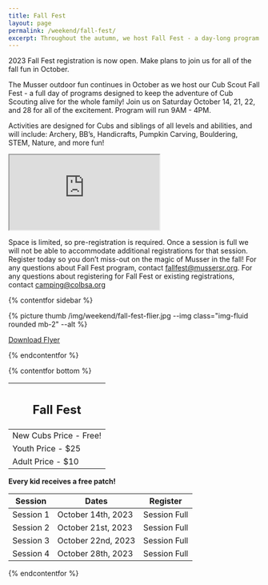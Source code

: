```yaml
---
title: Fall Fest
layout: page
permalink: /weekend/fall-fest/
excerpt: Throughout the autumn, we host Fall Fest - a day-long program that keeps the adventure of Cub Scouting and Cub Camp happening for the whole family!
---
```


<div class="alert alert-warning" role="alert">2023 Fall Fest registration is now open. Make plans to join us for all of the fall fun in October.</div>

The Musser outdoor fun continues in October as we host our Cub Scout Fall Fest - a full day of programs designed to keep the adventure of Cub Scouting alive for the whole family! Join us on Saturday October 14, 21, 22, and 28 for all of the excitement. Program will run 9AM - 4PM.

Activities are designed for Cubs and siblings of all levels and abilities, and will include: Archery, BB’s, Handicrafts, Pumpkin Carving, Bouldering, STEM, Nature, and more fun!

<div class="embed-responsive embed-responsive-16by9 col-10 offset-1 my-5">
  <iframe class="embed-responsive-item" src="https://www.youtube.com/embed/-WOq4mruCgY" allow="accelerometer; autoplay; encrypted-media; gyroscope; picture-in-picture" allowfullscreen></iframe>
</div>

<p class="text-danger">Space is limited, so pre-registration is required. Once a session is full we will not be able to accommodate additional registrations for that session. Register today so you don’t miss-out on the magic of Musser in the fall! For any questions about Fall Fest program, contact <a href="mailto:fallfest@mussersr.org">fallfest@mussersr.org</a>. For any questions about registering for Fall Fest or existing registrations, contact <a href="mailto:camping@colbsa.org">camping@colbsa.org</a></p>

{% contentfor sidebar %}

{% picture thumb /img/weekend/fall-fest-flier.jpg --img class="img-fluid rounded mb-2" --alt %}

<a href="/files/weekend_details/FallFest2023.pdf" class="btn btn-block btn-primary my-3" download>Download Flyer</a>

{% endcontentfor %}

{% contentfor bottom %}

<div class="row"> 
  <div class="col">
    <table class="table table-striped my-3 text-center">
      <thead class="text-center">
        <tr>
          <th scope="col"><h2 class="my-0">Fall Fest</h2></th>
        </tr>
      </thead>
      <tbody>
          <tr>
            <td>New Cubs Price - Free!</td>
          </tr>
          <tr>
            <td>Youth Price - $25</td>
          </tr>
          <tr>
            <td>Adult Price - $10</td>
          </tr>
      </tbody>
    </table>
    <div class="text-center mb-4">
      <strong>Every kid receives a free patch!</strong><br>
    </div>
  </div> 
  <div class="col">
    <table class="table table-striped my-3 text-center">
      <thead>
        <tr>
          <th scope="col">Session</th>
          <th scope="col">Dates</th>
          <th scope="col">Register</th>
        </tr>
      </thead>
      <tbody>
          <tr>
            <td>Session 1</td>
            <td>October 14th, 2023</td>
            <td>
              <!-- <a class="btn btn-primary btn-block" href="https://scoutingevent.com/525-73425-180587">Register Now</a> -->
              Session Full
            </td>
          </tr>
          <tr>
            <td>Session 2</td>
            <td>October 21st, 2023</td>
            <td>
              <!-- <a class="btn btn-primary btn-block" href="https://scoutingevent.com/525-73425-180588">Register Now</a> -->
              Session Full
            </td>
          </tr>
          <tr>
            <td>Session 3</td>
            <td>October 22nd, 2023</td>
            <td>
              <!-- <a class="btn btn-primary btn-block" href="https://scoutingevent.com/525-73425-180590">Register Now</a> -->
              Session Full
            </td>
          </tr>
          <tr>
            <td>Session 4</td>
            <td>October 28th, 2023</td>
            <td>
              <!-- <a class="btn btn-primary btn-block" href="https://scoutingevent.com/525-73425-180589">Register Now</a> -->
              Session Full
            </td>
          </tr>
      </tbody>
    </table>
  </div>
</div>

{% endcontentfor %}
